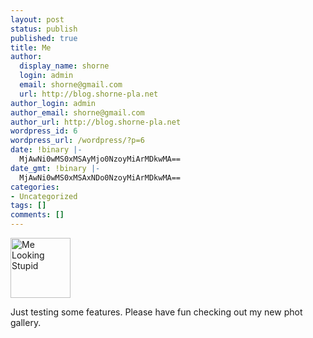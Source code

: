 ```yaml
---
layout: post
status: publish
published: true
title: Me
author:
  display_name: shorne
  login: admin
  email: shorne@gmail.com
  url: http://blog.shorne-pla.net
author_login: admin
author_email: shorne@gmail.com
author_url: http://blog.shorne-pla.net
wordpress_id: 6
wordpress_url: /wordpress/?p=6
date: !binary |-
  MjAwNi0wMS0xMSAyMjo0NzoyMiArMDkwMA==
date_gmt: !binary |-
  MjAwNi0wMS0xMSAxNDo0NzoyMiArMDkwMA==
categories:
- Uncategorized
tags: []
comments: []
---
```

<p><img width="96" height="96" id="image5" alt="Me Looking Stupid" src="/wp-content/uploads/2006/01/Stafford-pose.thumbnail.png" /></p>
<p>Just testing some features. Please have fun checking out my new phot gallery.</p>
